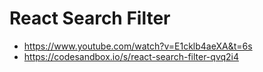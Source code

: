 # React Search Filter

* <https://www.youtube.com/watch?v=E1cklb4aeXA&t=6s>
* <https://codesandbox.io/s/react-search-filter-qvq2i4>